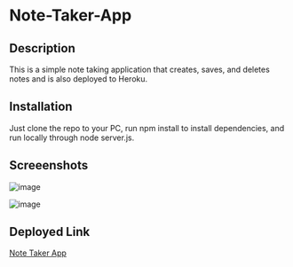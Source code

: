   # Note-Taker-App
  

  ## Description
  This is a simple note taking application that creates, saves, and deletes notes and is also deployed to Heroku.

  ## Installation
  Just clone the repo to your PC, run npm install to install dependencies, and run locally through node server.js.

  ## Screeenshots
  ![image](https://user-images.githubusercontent.com/119752452/224233141-5bdfed9c-94bd-40e5-9597-dc58d5e7cfd6.png)
  
  
  ![image](https://user-images.githubusercontent.com/119752452/224233659-5e0c58f6-942a-400a-b935-0c109321f249.png)

  ## Deployed Link
  [Note Taker App](https://note-taker-app74.herokuapp.com/notes.html)
